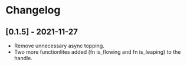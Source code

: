 # Changelog

## [0.1.5] - 2021-11-27
- Remove unnecessary async topping.
- Two more functionlites added (fn is_flowing and fn is_leaping) to the handle. 